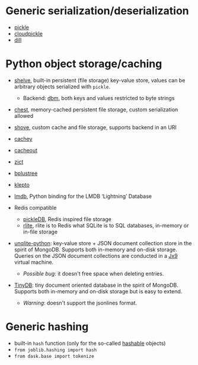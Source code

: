 # Generic serialization/deserialization
- [pickle](https://docs.python.org/3/library/pickle.html)
- [cloudpickle](https://github.com/cloudpipe/cloudpickle/)
- [dill](https://github.com/uqfoundation/dill/)

# Python object storage/caching
- [shelve](https://docs.python.org/3/library/shelve.html), built-in persistent (file storage) key-value store, values can be arbitrary objects serialized with `pickle`. 
  - Backend: [dbm](https://docs.python.org/3/library/dbm.html#module-dbm), both keys and values restricted to byte strings
  
- [chest](https://github.com/blaze/chest), memory-cached persistent file storage, custom serialization allowed 
- [shove](https://bitbucket.org/lcrees/shove/src), custom cache and file storage, supports backend in an URI 
- [cachey](https://github.com/dask/cachey)
- [cacheout](https://github.com/dgilland/cacheout)
- [zict](https://github.com/dask/zict)
- [bplustree](https://github.com/NicolasLM/bplustree)
- [klepto](https://github.com/uqfoundation/klepto)
- [lmdb](https://lmdb.readthedocs.io/en/release/), Python binding for the LMDB ‘Lightning’ Database
- Redis compatible
  - [pickleDB](https://pythonhosted.org/pickleDB/), Redis inspired file storage
  - [rlite](https://github.com/seppo0010/rlite-py), rlite is to Redis what SQLite is to SQL databases, in-memory or in-file storage
- [unqlite-python](https://github.com/coleifer/unqlite-python): key-value store + JSON document collection store in the spirit of MongoDB. Supports both in-memory and on-disk storage. Queries on the JSON document collections are conducted in a [Jx9](https://unqlite.org/jx9.html) virtual machine.
  - *Possible bug*: it doesn't free space when deleting entries.
- [TinyDB](https://tinydb.readthedocs.io/en/latest/#): tiny document oriented database in the spirit of MongoDB. Supports both in-memory and on-disk storage but is easy to extend.
  - *Warning*: doesn't support the jsonlines format.

# Generic hashing
- built-in `hash` function (only for the so-called [hashable](https://docs.python.org/3/glossary.html#term-hashable) objects)
- `from joblib.hashing import hash`
- `from dask.base import tokenize`
